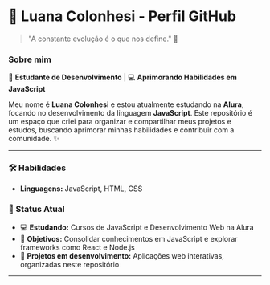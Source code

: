 # 🌼 Luana Colonhesi - Perfil GitHub

> "A constante evolução é o que nos define." 💖

### Sobre mim
💼 **Estudante de Desenvolvimento** | 💻 **Aprimorando Habilidades em JavaScript**

Meu nome é **Luana Colonhesi** e estou atualmente estudando na **Alura**, focando no desenvolvimento da linguagem **JavaScript**. Este repositório é um espaço que criei para organizar e compartilhar meus projetos e estudos, buscando aprimorar minhas habilidades e contribuir com a comunidade. ✨

---

### 🛠️ Habilidades

- **Linguagens:** JavaScript, HTML, CSS

### 🎯 Status Atual
- 💻 **Estudando:** Cursos de JavaScript e Desenvolvimento Web na Alura
- 🚀 **Objetivos:** Consolidar conhecimentos em JavaScript e explorar frameworks como React e Node.js
- 🏅 **Projetos em desenvolvimento:** Aplicações web interativas, organizadas neste repositório

---
